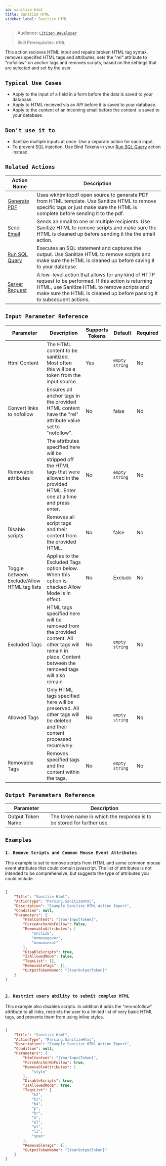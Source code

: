 ```yaml
---
id: sanitize-html
title: Sanitize HTML
sidebar_label: Sanitize HTML
---
```


> Audience: [`Citizen Developer`](/audience#citizen-developers.md)
>
> Skill Prerequisites: `HTML`

This action recieves HTML input and repairs broken HTML tag syntax, removes specifed HTML tags and attributes, sets the "rel" attribute to "nofollow" on anchor tags and removes scripts, based on the settings that are selected and set by the user.

## `Typical Use Cases`

- Apply to the input of a field in a form before the data is saved to your database.
- Apply to HTML recieved via an API before it is saved to your database.
- Apply to the content of an incoming email before the content is saved to your database.

## `Don't use it to`

- Sanitize multiple inputs at once. Use a separate action for each input.
- To prevent SQL injection. Use Bind Tokens in your [Run SQL Query](/actions/run-sql-query.md) action instead.

## `Related Actions`

| Action Name                                     | Description                                                                        |
| ----------------------------------------------- | ---------------------------------------------------------------------------------- |
| [Generate PDF](/actions/generate-pdf.md)   | Uses wkhtmltopdf open source to generate PDF from HTML template. Use Sanitize HTML to remove specific tags or just make sure the HTML is complete before sending it to the pdf.       |
| [Send Email](/actions/send-email.md)       | Sends an email to one or multiple recipients. Use Sanitize HTML to remove scripts and make sure the HTML is cleaned up before sending it the the email action. |
| [Run SQL Query](/actions/run-sql-query.md) | Executes an SQL statement and captures the output. Use Sanitize HTML to remove scripts and make sure the HTML is cleaned up before saving it to your database.                               |
| [Server Request](/actions/server-request.md) | A low-level action that allows for any kind of HTTP request to be performed. If this action is returning HTML, use Sanitize HTML to remove scripts and make sure the HTML is cleaned up before passing it to subsequent actions.                               |

## `Input Parameter Reference`

| Parameter                 | Description                                                                                                                 | Supports Tokens | Default        | Required |
| ------------------------- | --------------------------------------------------------------------------------------------------------------------------- | --------------- | -------------- | -------- |
| Html Content | The HTML content to be sanitized. Most often this will be a token from the input source.                                                 | Yes             | `empty string` | No       |
| Convert links to nofollow      | Ensures all anchor tags in the provided HTML content have the "rel" attribute value set to "nofollow". | No             | false              | No       |
| Removable attributes      | The attributes specified here will be stripped off the HTML tags that were allowed in the provided HTML. Enter one at a time and press enter. | No             | `empty string`              | No       |
| Disable scripts      | Removes all script tags and their content from the provided HTML. | No             | false              | No       |
| Toggle between Exclude/Allow HTML tag lists      | Applies to the Excluded Tags option below. When this option is checked Allow Mode is in effect.   | No             | Exclude             | No       |
| Excluded Tags      | HTML tags specified here will be removed from the provided content. All other tags will remain in place. Content between the removed tags will also remain   | No             | `empty string`               | No       |
| Allowed Tags      | Only HTML tags specified here will be preserved. All other tags will be deleted and their content processed recursively. | No             | `empty string`               | No       |
| Removable Tags | Removes specified tags and the content within the tags. | No             | `empty string`               | No       |

## `Output Parameters Reference`

| Parameter         | Description                                                              |
| ----------------- | ------------------------------------------------------------------------ |
| Output Token Name | The token name in which the response is to be stored for further use. |

## `Examples`

### `1. Remove Scripts and Common Mouse Event Attributes`

This example is set to remove scripts from HTML and some common mouse event attributes that could contain javascript. The list of attributes is not intended to be comprehensive, but suggests the type of attributes you could include.

```json

{
    "Title": "Sanitize Html",
    "ActionType": "Parsing.SanitizeHtml",
    "Description": "Example Sanitize HTML Action Import",
    "Condition": null,
    "Parameters": {
        "HtmlContent": "[YourInputToken]",
        "ForceAnchorNoFollow": false,
        "RemovableAttributes": [
            "onclick",
            "onmouseover",
            "onmouseout"
        ],
        "DisableScripts": true,
        "IsAllowedMode": false,
        "TagsList": [],
        "RemovableTags": [],
        "OutputTokenName": "[YourOutputToken]"
    }
}
​
```

### `2. Restrict users ability to submit complex HTML`

This example also disables scripts. In addition it adds the "rel=nofollow" attribute to all links, restricts the user to a limited list of very basic HTML tags, and prevents them from using inline styles.

```json

{
    "Title": "Sanitize Html",
    "ActionType": "Parsing.SanitizeHtml",
    "Description": "Example Sanitize HTML Action Import",
    "Condition": null,
    "Parameters": {
        "HtmlContent": "[YourInputToken]",
        "ForceAnchorNoFollow": true,
        "RemovableAttributes": [
            "style"
        ],
        "DisableScripts": true,
        "IsAllowedMode": true,
        "TagsList": [
            "h2",
            "h3",
            "h4",
            "p",
            "hr",
            "a",
            "ul",
            "ol",
            "li",
            "span"
        ],
        "RemovableTags": [],
        "OutputTokenName": "[YourOutputToken]"
    }
}

```
